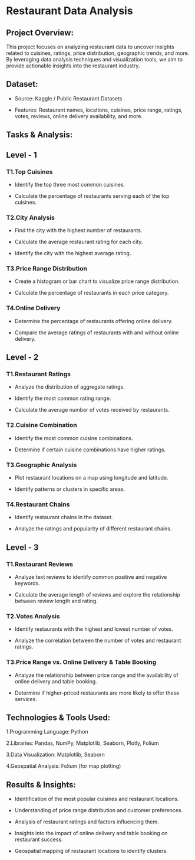 # Restaurant Data Analysis

## Project Overview:

This project focuses on analyzing restaurant data to uncover insights related to cuisines, ratings, price distribution, geographic trends, and more. By leveraging data analysis techniques and visualization tools, we aim to provide actionable insights into the restaurant industry.

## Dataset:

- Source: Kaggle / Public Restaurant Datasets

- Features: Restaurant names, locations, cuisines, price range, ratings, votes, reviews, online delivery availability, and more.

## Tasks & Analysis:
## Level - 1
### T1.Top Cuisines

- Identify the top three most common cuisines.

- Calculate the percentage of restaurants serving each of the top cuisines.

### T2.City Analysis

- Find the city with the highest number of restaurants.

- Calculate the average restaurant rating for each city.

- Identify the city with the highest average rating.

### T3.Price Range Distribution

- Create a histogram or bar chart to visualize price range distribution.

- Calculate the percentage of restaurants in each price category.

### T4.Online Delivery

- Determine the percentage of restaurants offering online delivery.

- Compare the average ratings of restaurants with and without online delivery.
## Level - 2
### T1.Restaurant Ratings

- Analyze the distribution of aggregate ratings.

- Identify the most common rating range.

- Calculate the average number of votes received by restaurants.

### T2.Cuisine Combination

- Identify the most common cuisine combinations.

- Determine if certain cuisine combinations have higher ratings.

### T3.Geographic Analysis

- Plot restaurant locations on a map using longitude and latitude.

- Identify patterns or clusters in specific areas.

### T4.Restaurant Chains

- Identify restaurant chains in the dataset.

- Analyze the ratings and popularity of different restaurant chains.
## Level - 3
### T1.Restaurant Reviews

- Analyze text reviews to identify common positive and negative keywords.

- Calculate the average length of reviews and explore the relationship between review length and rating.

### T2.Votes Analysis

- Identify restaurants with the highest and lowest number of votes.

- Analyze the correlation between the number of votes and restaurant ratings.

### T3.Price Range vs. Online Delivery & Table Booking

- Analyze the relationship between price range and the availability of online delivery and table booking.

- Determine if higher-priced restaurants are more likely to offer these services.

## Technologies & Tools Used:

1.Programming Language: Python

2.Libraries: Pandas, NumPy, Matplotlib, Seaborn, Plotly, Folium

3.Data Visualization: Matplotlib, Seaborn

4.Geospatial Analysis: Folium (for map plotting)

## Results & Insights:

- Identification of the most popular cuisines and restaurant locations.

- Understanding of price range distribution and customer preferences.

- Analysis of restaurant ratings and factors influencing them.

- Insights into the impact of online delivery and table booking on restaurant success.

- Geospatial mapping of restaurant locations to identify clusters.
